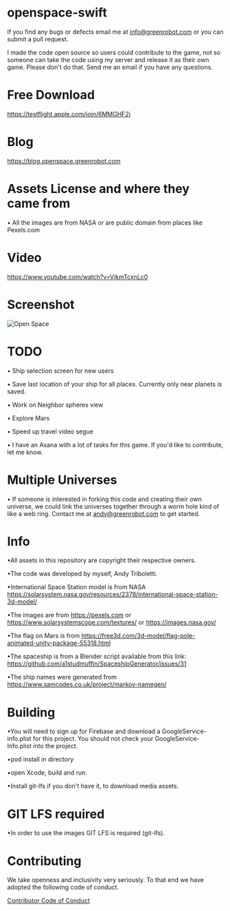 # openspace-swift

If you find any bugs or defects email me at info@greenrobot.com or you can submit a pull request. 

I made the code open source so users could contribute to the game, not so someone can take the code using my server and release it as their own game. Please don't do that. Send me an email if you have any questions.


# Free Download
https://testflight.apple.com/join/6MMGHF2j

# Blog
https://blog.openspace.greenrobot.com

# Assets License and where they came from
• All the images are from NASA or are public domain from places like Pexels.com

# Video
https://www.youtube.com/watch?v=VikmTcxnLc0

# Screenshot
![Open Space](https://i.imgur.com/8ERjHc9.png)

# TODO

• Ship selection screen for new users

• Save last location of your ship for all places. Currently only near planets is saved.

• Work on Neighbor spheres view

• Explore Mars

• Speed up travel video segue

• I have an Asana with a lot of tasks for this game. If you'd like to contribute, let me know.

# Multiple Universes
• If someone is interested in forking this code and creating their own universe, we could link the universes together through a worm hole kind of like a web ring. Contact me at andy@greenrobot.com to get started.

# Info
•All assets in this repository are copyright their respective owners.

•The code was developed by myself, Andy Triboletti.

•International Space Station model is from NASA
https://solarsystem.nasa.gov/resources/2378/international-space-station-3d-model/

•The images are from https://pexels.com or https://www.solarsystemscope.com/textures/ or https://images.nasa.gov/

•The flag on Mars is from https://free3d.com/3d-model/flag-pole-animated-unity-package-55318.html

•The spaceship is from a Blender script available from this link: https://github.com/a1studmuffin/SpaceshipGenerator/issues/31

•The ship names were generated from https://www.samcodes.co.uk/project/markov-namegen/

# Building
•You will need to sign up for Firebase and download a GoogleService-info.plist for this project. You should not check your GoogleService-Info.plist into the project.

•pod install in directory

•open Xcode, build and run.

•Install git-lfs if you don't have it, to download media assets.

# GIT LFS required
•In order to use the images GIT LFS is required (git-lfs).

# Contributing

We take openness and inclusivity very seriously. To that end we have adopted the following code of conduct.

[Contributor Code of Conduct](CODE_OF_CONDUCT.md)
